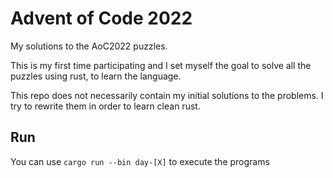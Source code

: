 # Advent of Code 2022

My solutions to the AoC2022 puzzles.

This is my first time participating and I set myself the goal to solve all the puzzles using rust, to learn the language.

This repo does not necessarily contain my initial solutions to the problems. I try to rewrite them in order to learn clean rust.

## Run

You can use `cargo run --bin day-[X]` to execute the programs
